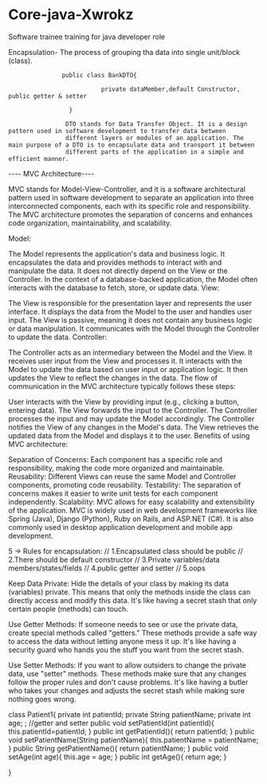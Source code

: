 # Core-java-Xwrokz
Software trainee training for java developer role 


Encapsulation- The process of grouping tha data into single unit/block (class).


                   public class BankDTO{
                          
                              private dataMember,default Constructor, public getter & setter
 
                     }
  
                    DTO stands for Data Transfer Object. It is a design pattern used in software development to transfer data between   
                    different layers or modules of an application. The main purpose of a DTO is to encapsulate data and transport it between 
                    different parts of the application in a simple and efficient manner.



---- MVC Architecture----

MVC stands for Model-View-Controller, and it is a software architectural pattern used in software development to separate an application into three interconnected components, 
each with its specific role and responsibility. The MVC architecture promotes the separation of concerns and enhances code organization, maintainability, and scalability.

Model:

The Model represents the application's data and business logic.
It encapsulates the data and provides methods to interact with and manipulate the data.
It does not directly depend on the View or the Controller.
In the context of a database-backed application, the Model often interacts with the database to fetch, store, or update data.
View:

The View is responsible for the presentation layer and represents the user interface.
It displays the data from the Model to the user and handles user input.
The View is passive, meaning it does not contain any business logic or data manipulation.
It communicates with the Model through the Controller to update the data.
Controller:

The Controller acts as an intermediary between the Model and the View.
It receives user input from the View and processes it.
It interacts with the Model to update the data based on user input or application logic.
It then updates the View to reflect the changes in the data.
The flow of communication in the MVC architecture typically follows these steps:

User interacts with the View by providing input (e.g., clicking a button, entering data).
The View forwards the input to the Controller.
The Controller processes the input and may update the Model accordingly.
The Controller notifies the View of any changes in the Model's data.
The View retrieves the updated data from the Model and displays it to the user.
Benefits of using MVC architecture:

Separation of Concerns: Each component has a specific role and responsibility, making the code more organized and maintainable.
Reusability: Different Views can reuse the same Model and Controller components, promoting code reusability.
Testability: The separation of concerns makes it easier to write unit tests for each component independently.
Scalability: MVC allows for easy scalability and extensibility of the application.
MVC is widely used in web development frameworks like Spring (Java), Django (Python), Ruby on Rails, and ASP.NET (C#). It is 
also commonly used in desktop application development and mobile app development.

 5 -> Rules for encapsulation:
// 1.Encapsulated class should be public
// 2.There should be default constructor
// 3.Private variables/data members/states/fields
// 4.public getter and setter
// 5.oops

Keep Data Private: Hide the details of your class by making its data (variables) private. This means that only the methods inside the class can directly access and modify this data. It's like having a secret stash that only certain people (methods) can touch.

Use Getter Methods: If someone needs to see or use the private data, create special methods called "getters." These methods provide a safe way to access the data without letting anyone mess it up. It's like having a security guard who hands you the stuff you want from the secret stash.

Use Setter Methods: If you want to allow outsiders to change the private data, use "setter" methods. These methods make sure that any changes follow the proper rules and don't cause problems. It's like having a butler who takes your changes and adjusts the secret stash while making sure nothing goes wrong.

class Patient1{ 
	private int patientId;
	private String patientName;
	private int age;
	;
	//getter and setter
	public void setPatientId(int patientId){
		this.patientId=patientId;
	}
	public int getPatientId(){
		return patientId;
	}
	public void setPatientName(String patientName){
        this.patientName = patientName;
    }
    public String getPatientName(){
        return patientName;
    }
    public void setAge(int age){
        this.age = age;
    }
    public int getAge(){
        return age;
    }
  
}
